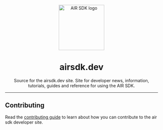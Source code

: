 
<p align="center">
    <a href="https://airsdk.dev" rel="noopener" target="_blank"><img width="150" src="https://raw.githubusercontent.com/airsdk/airsdk.dev/main/public/images/air-logo.png" alt="AIR SDK logo"></a></p>
</p>

<h1 align="center">airsdk.dev</h1>

<div align="center">
    Source for the airsdk.dev site. Site for developer news, information, tutorials, guides and reference for using the AIR SDK.
</div>




---



## Contributing

Read the [contributing guide](CONTRIBUTING.md) to learn about how you can contribute to the air sdk developer site.



